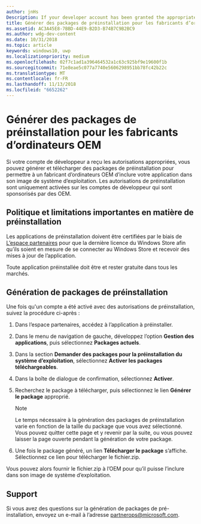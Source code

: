 ```yaml
---
author: jnHs
Description: If your developer account has been granted the appropriate permissions, you can generate and download preinstall packages so that an OEM can include your app in their OS image.
title: Générer des packages de préinstallation pour les fabricants d’ordinateurs OEM
ms.assetid: AC3A45E8-7BBD-44E9-B2D3-B74B7C9B2BC9
ms.author: wdg-dev-content
ms.date: 10/31/2018
ms.topic: article
keywords: windows10, uwp
ms.localizationpriority: medium
ms.openlocfilehash: 02f7c1ad1a396464532a1c63c925bf9e19600f1b
ms.sourcegitcommit: 71e8eae5c077a7740e5606298951bb78fc42b22c
ms.translationtype: MT
ms.contentlocale: fr-FR
ms.lasthandoff: 11/13/2018
ms.locfileid: "6652262"
---
```

# <a name="generate-preinstall-packages-for-oems"></a>Générer des packages de préinstallation pour les fabricants d’ordinateurs OEM

Si votre compte de développeur a reçu les autorisations appropriées, vous pouvez générer et télécharger des packages de préinstallation pour permettre à un fabricant d’ordinateurs OEM d’inclure votre application dans son image de système d’exploitation. Les autorisations de préinstallation sont uniquement activées sur les comptes de développeur qui sont sponsorisés par des OEM.


## <a name="important-preinstall-policy--limitations"></a>Politique et limitations importantes en matière de préinstallation

Les applications de préinstallation doivent être certifiées par le biais de [L’espace partenaires](https://partner.microsoft.com/dashboard) pour que la dernière licence du Windows Store afin qu’ils soient en mesure de se connecter au Windows Store et recevoir des mises à jour de l’application.

Toute application préinstallée doit être et rester gratuite dans tous les marchés.


## <a name="generating-preinstall-packages"></a>Génération de packages de préinstallation

Une fois qu'un compte a été activé avec des autorisations de préinstallation, suivez la procédure ci-après :

1.  Dans l’espace partenaires, accédez à l’application à préinstaller.
2.  Dans le menu de navigation de gauche, développez l’option **Gestion des applications**, puis sélectionnez **Packages actuels**.
3.  Dans la section **Demander des packages pour la préinstallation du système d’exploitation**, sélectionnez **Activer les packages téléchargeables**.
4.  Dans la boîte de dialogue de confirmation, sélectionnez **Activer**.
5.  Recherchez le package à télécharger, puis sélectionnez le lien **Générer le package** approprié.

    > [!NOTE]
    > Le temps nécessaire à la génération des packages de préinstallation varie en fonction de la taille du package que vous avez sélectionné. Vous pouvez quitter cette page et y revenir par la suite, ou vous pouvez laisser la page ouverte pendant la génération de votre package.

6.  Une fois le package généré, un lien **Télécharger le package** s’affiche. Sélectionnez ce lien pour télécharger le fichier.zip.

Vous pouvez alors fournir le fichier.zip à l’OEM pour qu’il puisse l’inclure dans son image de système d’exploitation.


## <a name="support"></a>Support

Si vous avez des questions sur la génération de packages de pré-installation, envoyez un e-mail à l’adresse <partnerops@microsoft.com>.

 

 




